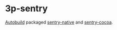 # 3p-sentry

[Autobuild][] packaged [sentry-native][] and [sentry-cocoa][].

[Autobuild]: https://github.com/secondlife/autobuild
[sentry-native]: https://github.com/getsentry/sentry-native
[sentry-cocoa]: https://github.com/getsentry/sentry-cocoa
